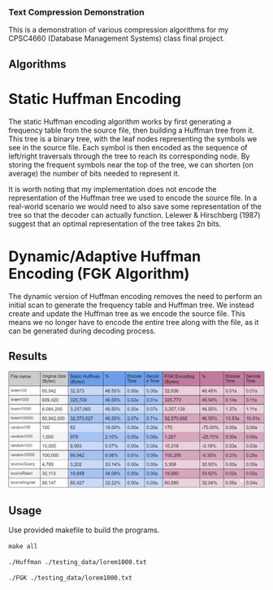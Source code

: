### Text Compression Demonstration

This is a demonstration of various compression algorithms for my CPSC4660
(Database Management Systems) class final project.

## Algorithms

# Static Huffman Encoding

The static Huffman encoding algorithm works by first generating a frequency
table from the source file, then building a Huffman tree from it. This tree
is a binary tree, with the leaf nodes representing the symbols we see in the
source file. Each symbol is then encoded as the sequence of left/right 
traversals through the tree to reach its corresponding node. By storing the
frequent symbols near the top of the tree, we can shorten (on average) the
number of bits needed to represent it.

It is worth noting that my implementation does not encode the representation
of the Huffman tree we used to encode the source file. In a real-world scenario
we would need to also save some representation of the tree so that the decoder
can actually function. Lelewer & Hirschberg (1987) suggest that an optimal
representation of the tree takes 2n bits.

# Dynamic/Adaptive Huffman Encoding (FGK Algorithm)

The dynamic version of Huffman encoding removes the need to perform an
initial scan to generate the frequency table and Huffman tree. We instead
create and update the Huffman tree as we encode the source file. This means
we no longer have to encode the entire tree along with the file, as it can
be generated during decoding process.

## Results

![Results Table](https://github.com/dustin-ward/text-compression/blob/master/images/results.jpg?raw=true)

## Usage

Use provided makefile to build the programs.

`make all`

`./Huffman ./testing_data/lorem1000.txt`

`./FGK ./testing_data/lorem1000.txt`
